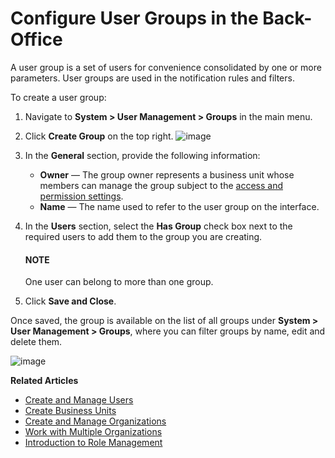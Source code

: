 <a id="user-management-groups"></a>

# Configure User Groups in the Back-Office

A user group is a set of users for convenience consolidated by one or more parameters. User groups are used in the notification rules and filters.

To create a user group:

1. Navigate to **System > User Management > Groups** in the main menu.
2. Click **Create Group** on the top right.
   ![image](user/img/system/user_management/user_group_create.png)
3. In the **General** section, provide the following information:
   * **Owner** — The group owner represents a business unit whose members can manage the group subject to the [access and permission settings](../roles/index.md#user-guide-user-management-permissions).
   * **Name** — The name used to refer to the user group on the interface.
4. In the **Users** section, select the **Has Group** check box next to the required users to add them to the group you are creating.

   #### NOTE
   One user can belong to more than one group.
5. Click **Save and Close**.

Once saved, the group is available on the list of all groups under **System > User Management > Groups**, where you can filter groups by name, edit and delete them.

![image](user/img/system/user_management/user_groups_grid.png)

**Related Articles**

* [Create and Manage Users](../users/index.md#doc-user-management-users-actions)
* [Create Business Units](../business-units/index.md#user-management-bu)
* [Create and Manage Organizations](../organizations/index.md#user-management-organizations)
* [Work with Multiple Organizations](../organizations/index.md#user-ee-multi-org)
* [Introduction to Role Management](../roles/index.md#user-guide-user-management-permissions-roles)
